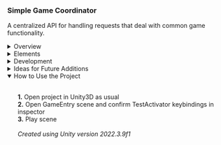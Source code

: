 ### Simple Game Coordinator

A centralized API for handling requests that deal with common game functionality.

<details>
	<summary>Overview</summary>
	<ul><br>
		<b>· Core Direction ·</b><br>
		The goal for this project was to design a game manager solution that was extensible, predictable, simple to access from the codebase, and easy to understand. To accomplish this, GameCoordinator uses the singleton pattern to handle ease of access, allowing any class to execute updates to the game system management classes (sound, particles, etc.). To help offset the fact that any class can access GameCoordinator, the facade pattern is used to shield the game's management classes from direct access by the rest of the codebase, providing only methods such as RequestSound() or RequestParticleEffect() for specific anticipated needs.
		<br><br>
		<b>· Secondary Goals ·</b><br>
		In order to both demonstrate the potential of the GameCoordinator architecture and ensure that the system could grow organically to accommodate common needs, managers for typical game systems were arbitrarily designed and integrated as a part of the project's development. This had the added bonus of providing experience in addressing unforeseen issues in areas that previous projects relied less heavily upon.
		<br><br>
		<b>· Project File Layout ·</b><br>
		The project's <i>Assets</i> folder layout is designed to be approachable while providing practical organization. A hybrid organizational structure is used, neither keeping all assets explicitly organized in separate folders by type, nor keeping assets bundled together by feature or relevance. Instead, code and related prefabs are kept under <i>Elements</i>, while art and other assets are kept reasonably separated by type under <i>Art</i>. This accomplishes the basic objective of separating assets from code while keeping folder count as low as possible for ease of navigation.
    </ul>
</details>

<details>
	<summary>Elements</summary>
	<ul><br>
		<b>· Game Coordinator ·</b><br>
		The heart of the project, this element provides a single global access point to filter requests for common game functions that would normally need to be routed separately through independent managers, such as those that handle activating sounds and particle effects, inventory updates, and scene switching. In order to responsibly handle the security risks that a singleton poses, the various managers it keeps references to are kept private, and access to the API is strictly limited to specific method calls. To support scalability, the singleton itself is a partial class, which allows creating separate files to keep methods sorted by relevance, manager type, or whatever seems appropriate to the developer. This design prevents a situation where one file would otherwise grow to hold potentially thousands of methods as the game increases in size and complexity.
		<br><br>
		<b>· Particle Manager ·</b><br>
		This element keeps an IParticleEffect pool for each type of particle effect, and filters effect requests by a ParticleIDs enum. A separate plain class holds references to all effect assets to keep the manager itself from becoming too crowded. Each particle effect prefab has the generic ParticleEffect component attached, which allows its ParticleIDs enum to be specified in the inspector. Support for updating an effect's position, transform, active status, etc. is extended by the IParticleEffect interface inherited by ParticleEffect, which limits and defines what behavior can be expected when effects are handled at runtime. For ease of identification and lookup of interface methods and properties, the convention of prefixing with I is extended to the interface's fields as well (ISetActive, ISetInactive, etc.).
		<br><br>
		<b>· Scene Manager ·</b><br>
		This element handles requests to navigate to the previous/next scene, or to load a specific scene via a SceneIDs enum argument. Scenes are loaded asynchronously to mitigate gameplay effects from engine workload during transitions. A rudimentary progress indicator is also included, which rotates a simple canvas image as long as the load progress is underway. More developed implementations can easily integrate a canvas that fades out the screen between transitions. A DontDestroyOnLoad callback in GameCoordinator ensures that manager references are properly maintained between scenes.
		<br><br>
		<b>· Sound Manager ·</b><br>
		This element handles requests to play a sound, including a sound intended to overlap with multiple concurrent playbacks. Sound requests are filtered by a SoundIDs enum argument. A separate plain class holds references to all sound assets to keep the manager itself from becoming too crowded, and audio sources are added as separate gameObject children. More advanced implementations can make use of queueing to prevent sound issues with the project's simultanous voice count threshold being exceeded (for rapid fire sounds, etc.).
		<br><br>
		<b>· Testing ·</b><br>
		The testing elements in this project act as proxies to demonstrate interaction with GameCoordinator by the rest of the codebase. ParticleActivator simulates activating a one-shot explosion effect at a particular location, activating and deactivating a perpetual sparks effect, and assigning the perpetual sparks effect as a child of an arbitrary object. SceneActivator simulates loading the next scene or previous scene in the project's Scenes In Build, or a specific scene as chosen in the inspector. SoundActivator simulates playing both a single-instance (interruptable) sound, as well as a sound capable of being played multiple times simultaneously (overlapping).
	</ul>
</details>

<details>
	<summary>Development</summary>
	<ul><br>
		<b>· Digging Deeper Into Particle Systems ·</b><br>
		Though handling particle effects was secondary to the main focus of the project, there was nevertheless a great opportunity to become more adept at diagnosing and resolving more exotic quirks with Unity's particle system, particularly with regards to reactivation control and how they can be effectively handled with pooling.
		<br><br>
		In one situation, ensuring that the Stop Behavior was set to 'Disable' on the root particle effect and 'None' on any subemitters resolved an issue that was preventing subemitters from being reactivated on subsequent Play() calls to one of the particle effects.
		<br><br>
		In another situation, changing the Culling Mode from 'Pause and Catch-up' to 'Always Simulate' on one of the particle effects' subemitters fixed an issue with that particle effect never having its root's 'Disable' Stop Action called; which prevented the effect from being requeued in the pool as a part of ParticleEffect's OnDisable() callback.
		<br><br>
		<b>· Handling Scene Switching ·</b><br>
		In previous projects, a single scene was sufficient for containing the game world, so this project provided a chance to work with handling scene transitions, make decisions with regards to object persistency, and resolve unforseen obstacles along the way.
		<br><br>
		One minor issue that occurred when using DontDestroyOnLoad with GameCoordinator was that references to its managers would obviously break in a scenario where only the GameCoordinator was kept persistent (and a copy of each manager kept in every scene). It was decided that managers would simply be children of GameCoordinator, thus moving along with it during scene transitions and keeping any references intact. This also had the additional benefit of keeping sounds uninterrupted by scene updates, which makes it possible to maintain player immersion by having persistent background music.
		<br><br>
		However, in a scenario where effects from the ParticleManager were reparented, they would be left behind in the scene they were in. ParticleEffect's OnDisable callback would return the effect's interface to the manager as intended when the level was unloaded, but the actual object would be destroyed on the scene change, causing object access errors when that interface was next dequeued.
		<br><br>
		This was ultimately an indication that more concrete steps needed to be taken to cleanup during scene changing, so logic was added to simply destroy and rebuild the manager's effect pools. This had the added benefit of keeping behavior predictable by ensuring that pools were returned to a base preallocated state rather than having an indeterminate and potentially enormous amount of entries in each pool superfluously carry over to the next scene.
		<br><br>
		<b>· Shrouding For Security ·</b><br>
		Upon utilizing this project's infrastructure in a separate project, the original idea of having a central API was expanded upon and improved, taking the facade pattern one step further. Whereas the original system had managers calling <i>Game.Instance.SomeMethod()</i>, the improved system allows for the same call to be express as <i>Game.SomeMethod()</i>.
		<br><br>
		The trick to accomplishing this was to simply hide the singleton instance representing the Game class behind a corresponding dedicated public static method in the Game class. That static method then makes an internal call to the appropriate manager's method: <i>instance.managerReference.RelatedMethod()</i>. This cuts down on method calling syntax, and also prevents the game's critical API instance from being directly accessed by the codebase, reinforcing the purely method-based API paradigm.
	</ul>
</details>

<details>
	<summary>Ideas for Future Additions</summary>
	<ul><br>
		· Plain 'subclasses' in coordinator/managers to reduce main class sizes
		<br><br>
		· Additional managers:
		<ul>
			- Game state manager
			<br>
			- Camera manager
			<br>
			- Input manager
			<br>
			- Worldspace text manager
			<br>
			- Inventory manager
			<br>
			- Video playback or cutscene manager
			<br>
			- Unit spawning manager (such as for enemies or player-directed instantiating of items)
			<br>
			- Resource manager (such as for currency in an RPG or materials in an RTS)
		</ul>
	</ul>
</details>

<details open>
	<summary>How to Use the Project</summary>
	<ul><br>
		<b>1.</b> Open project in Unity3D as usual
		<br>
		<b>2.</b> Open GameEntry scene and confirm TestActivator keybindings in inspector
		<br>
		<b>3.</b> Play scene
		<br><br>
		<i>Created using Unity version 2022.3.9f1</i>
    </ul>
</details>